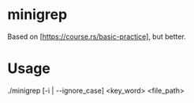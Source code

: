 # minigrep
Based on [https://course.rs/basic-practice], but better.

# Usage
./minigrep [-i | --ignore_case] <key_word> <file_path>
